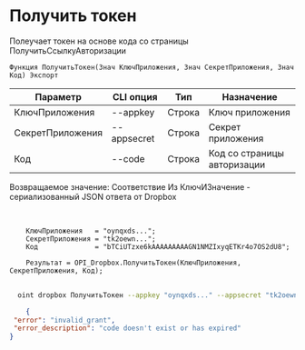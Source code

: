 ﻿---
sidebar_position: 2
---

# Получить токен
 Полеучает токен на основе кода со страницы ПолучитьСсылкуАвторизации



`Функция ПолучитьТокен(Знач КлючПриложения, Знач СекретПриложения, Знач Код) Экспорт`

  | Параметр | CLI опция | Тип | Назначение |
  |-|-|-|-|
  | КлючПриложения | --appkey | Строка | Ключ приложения |
  | СекретПриложения | --appsecret | Строка | Секрет приложения |
  | Код | --code | Строка | Код со страницы авторизации |

  
  Возвращаемое значение:   Соответствие Из КлючИЗначение - сериализованный JSON ответа от Dropbox

<br/>




```bsl title="Пример кода"
    КлючПриложения   = "oynqxds...";
    СекретПриложения = "tk2oewn...";
    Код              = "bTCiUTzxe6kAAAAAAAAAGN1NMZIxyqETKr4o7OS2dU8";

    Результат = OPI_Dropbox.ПолучитьТокен(КлючПриложения, СекретПриложения, Код);
```



```sh title="Пример команды CLI"
    
  oint dropbox ПолучитьТокен --appkey "oynqxds..." --appsecret "tk2oewn..." --code "bTCiUTzxe6kAAAAAAAAAGN1NMZIxyqETKr4o7OS2dU8"

```

```json title="Результат"
    {
 "error": "invalid_grant",
 "error_description": "code doesn't exist or has expired"
}

```
